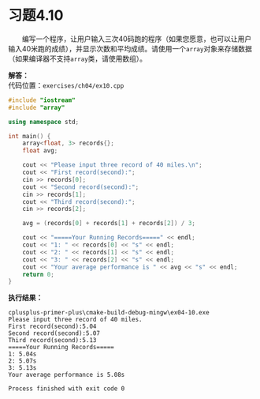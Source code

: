 # 习题4.10

&emsp;&emsp;编写一个程序，让用户输入三次40码跑的程序（如果您愿意，也可以让用户输入40米跑的成绩），并显示次数和平均成绩。请使用一个`array`对象来存储数据（如果编译器不支持`array`类，请使用数组）。

**解答：**  
代码位置：`exercises/ch04/ex10.cpp`
```c++
#include "iostream"
#include "array"

using namespace std;

int main() {
    array<float, 3> records{};
    float avg;

    cout << "Please input three record of 40 miles.\n";
    cout << "First record(second):";
    cin >> records[0];
    cout << "Second record(second):";
    cin >> records[1];
    cout << "Third record(second):";
    cin >> records[2];

    avg = (records[0] + records[1] + records[2]) / 3;

    cout << "=====Your Running Records=====" << endl;
    cout << "1: " << records[0] << "s" << endl;
    cout << "2: " << records[1] << "s" << endl;
    cout << "3: " << records[2] << "s" << endl;
    cout << "Your average performance is " << avg << "s" << endl;
    return 0;
}
```

**执行结果：**  
```
cplusplus-primer-plus\cmake-build-debug-mingw\ex04-10.exe
Please input three record of 40 miles.
First record(second):5.04
Second record(second):5.07
Third record(second):5.13
=====Your Running Records=====
1: 5.04s
2: 5.07s
3: 5.13s
Your average performance is 5.08s

Process finished with exit code 0
```